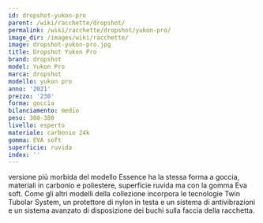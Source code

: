 ```yaml
---
id: dropshot-yukon-pro
parent: /wiki/racchette/dropshot/
permalink: /wiki/racchette/dropshot/yukon-pro/
image_dir: /images/wiki/racchette/
image: dropshot-yukon-pro.jpg
title: Dropshot Yukon Pro
brand: dropshot
model: Yukon Pro
marca: dropshot
modello: yukon pro
anno: '2021'
prezzo: '230'
forma: goccia
bilanciamento: medio
peso: 360-380
livello: esperto
materiale: carbonio 24k
gomma: EVA soft
superficie: ruvida
index: ''
---
```

versione più morbida del modello Essence ha la stessa forma a goccia, materiali in carbonio e poliestere, superficie ruvida ma con la gomma Eva soft. Come gli altri modelli della collezione incorpora le tecnologie Twin Tubolar System, un protettore di nylon in testa e un sistema di antivibrazioni e un sistema avanzato di disposizione dei buchi sulla faccia della racchetta.